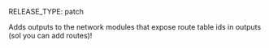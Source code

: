 RELEASE_TYPE: patch 

Adds outputs to the network modules that expose route table ids in outputs (sol you can add routes)!
